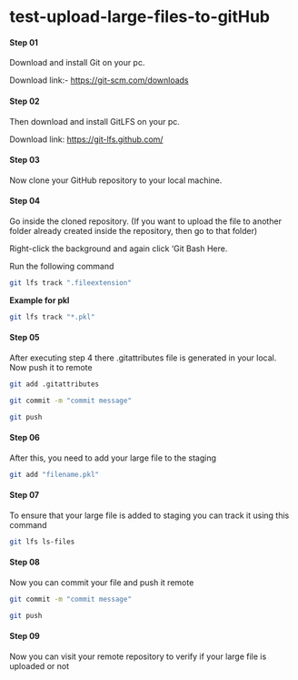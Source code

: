 # test-upload-large-files-to-gitHub

#### Step 01

Download and install Git on your pc.

Download link:- https://git-scm.com/downloads

#### Step 02

Then download and install GitLFS on your pc.

Download link: https://git-lfs.github.com/

#### Step 03

Now clone your GitHub repository to your local machine.

#### Step 04

Go inside the cloned repository. (If you want to upload the file to another folder already created inside the repository, then go to that folder)

Right-click the background and again click ‘Git Bash Here.

Run the following command

```bash
git lfs track ".fileextension"
```

**Example for pkl**

```bash
git lfs track "*.pkl"
```

#### Step 05

After executing step 4 there .gitattributes file is generated in your local. Now push it to remote

```bash
git add .gitattributes
```

```bash
git commit -m "commit message"
```

```bash
git push
```

#### Step 06

After this, you need to add your large file to the staging

```bash
git add "filename.pkl"
```

#### Step 07

To ensure that your large file is added to staging you can track it using this command

```bash
git lfs ls-files
```

#### Step 08

Now you can commit your file and push it remote

```bash
git commit -m "commit message"
```

```bash
git push
```

#### Step 09

Now you can visit your remote repository to verify if your large file is uploaded or not
